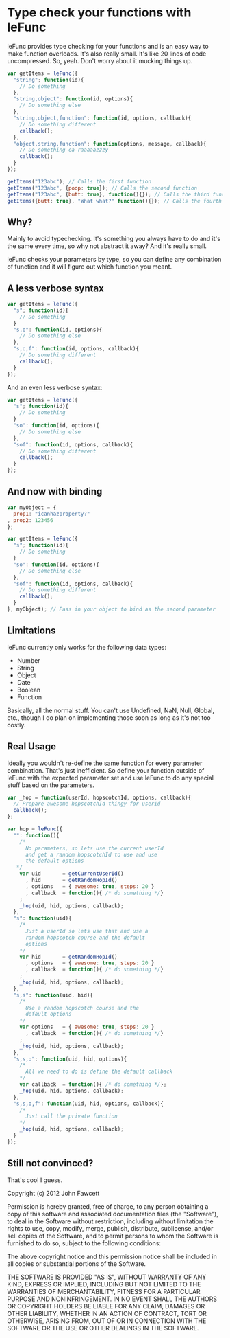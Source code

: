 # Type check your functions with leFunc

leFunc provides type checking for your functions and is an easy way to make function overloads. It's also really small. It's like 20 lines of code uncompressed. So, yeah. Don't worry about it mucking things up.

```javascript
var getItems = leFunc({
  "string"; function(id){
    // Do something
  },
  "string,object": function(id, options){
    // Do something else
  },
  "string,object,function": function(id, options, callback){
    // Do something different
    callback();
  },
  "object,string,function": function(options, message, callback){
    // Do something ca-raaaaazzzy
    callback();
  }
});

getItems("123abc"); // Calls the first function
getItems("123abc", {poop: true}); // Calls the second function
getItems("123abc", {butt: true}, function(){}); // Calls the third function
getItems({butt: true}, "What what?" function(){}); // Calls the fourth function
```

## Why?

Mainly to avoid typechecking. It's something you always have to do and it's the same every time, so why not abstract it away? And it's really small.

leFunc checks your parameters by type, so you can define any combination of function and it will figure out which function you meant.

## A less verbose syntax

```javascript
var getItems = leFunc({
  "s"; function(id){
    // Do something
  }
  "s,o": function(id, options){
    // Do something else
  },
  "s,o,f": function(id, options, callback){
    // Do something different
    callback();
  }
});
```

And an even less verbose syntax:

```javascript
var getItems = leFunc({
  "s"; function(id){
    // Do something
  }
  "so": function(id, options){
    // Do something else
  },
  "sof": function(id, options, callback){
    // Do something different
    callback();
  }
});
```

## And now with binding

```javascript
var myObject = {
  prop1: "icanhazproperty?"
, prop2: 123456
};

var getItems = leFunc({
  "s"; function(id){
    // Do something
  }
  "so": function(id, options){
    // Do something else
  },
  "sof": function(id, options, callback){
    // Do something different
    callback();
  }
}, myObject); // Pass in your object to bind as the second parameter
```

## Limitations

leFunc currently only works for the following data types:

* Number
* String
* Object
* Date
* Boolean
* Function

Basically, all the normal stuff. You can't use Undefined, NaN, Null, Global, etc., though I do plan on implementing those soon as long as it's not too costly.

## Real Usage

Ideally you wouldn't re-define the same function for every parameter combination. That's just inefficient. So define your function outside of leFunc with the expected parameter set and use leFunc to do any special stuff based on the parameters.

```javascript
var _hop = function(userId, hopscotchId, options, callback){
  // Prepare awesome hopscotchId thingy for userId
  callback();
};

var hop = leFunc({
  "": function(){
    /*
      No parameters, so lets use the current userId
      and get a random hopscotchId to use and use
      the default options
   */
    var uid       = getCurrentUserId()
      , hid       = getRandomHopId()
      , options   = { awesome: true, steps: 20 }
      , callback  = function(){ /* do something */}
    ;
    _hop(uid, hid, options, callback);
  },
  "s": function(uid){
    /*
      Just a userId so lets use that and use a
      random hopscotch course and the default
      options
    */
    var hid       = getRandomHopId()
      , options   = { awesome: true, steps: 20 }
      , callback  = function(){ /* do something */}
    ;
    _hop(uid, hid, options, callback);
  },
  "s,s": function(uid, hid){
    /*
      Use a random hopscotch course and the
      default options
    */
    var options   = { awesome: true, steps: 20 }
      , callback  = function(){ /* do something */}
    ;
    _hop(uid, hid, options, callback);
  },
  "s,s,o": function(uid, hid, options){
    /*
      All we need to do is define the default callback
    */
    var callback  = function(){ /* do something */};
    _hop(uid, hid, options, callback);
  },
  "s,s,o,f": function(uid, hid, options, callback){
    /*
      Just call the private function
    */
    _hop(uid, hid, options, callback);
  }
});
```



## Still not convinced?

That's cool I guess.

Copyright (c) 2012 John Fawcett

Permission is hereby granted, free of charge, to any person obtaining a copy of this software and associated documentation files (the "Software"), to deal in the Software without restriction, including without limitation the rights to use, copy, modify, merge, publish, distribute, sublicense, and/or sell copies of the Software, and to permit persons to whom the Software is furnished to do so, subject to the following conditions:

The above copyright notice and this permission notice shall be included in all copies or substantial portions of the Software.

THE SOFTWARE IS PROVIDED "AS IS", WITHOUT WARRANTY OF ANY KIND, EXPRESS OR IMPLIED, INCLUDING BUT NOT LIMITED TO THE WARRANTIES OF MERCHANTABILITY, FITNESS FOR A PARTICULAR PURPOSE AND NONINFRINGEMENT. IN NO EVENT SHALL THE AUTHORS OR COPYRIGHT HOLDERS BE LIABLE FOR ANY CLAIM, DAMAGES OR OTHER LIABILITY, WHETHER IN AN ACTION OF CONTRACT, TORT OR OTHERWISE, ARISING FROM, OUT OF OR IN CONNECTION WITH THE SOFTWARE OR THE USE OR OTHER DEALINGS IN THE SOFTWARE.
